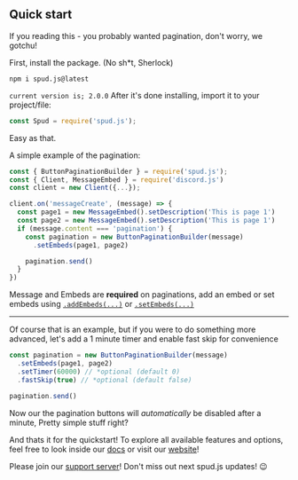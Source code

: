 ## Quick start

If you reading this - you probably wanted pagination, don't worry, we gotchu!

First, install the package. (No sh*t, Sherlock)
```
npm i spud.js@latest
```
`current version is; 2.0.0`
After it's done installing, import it to your project/file:
```js
const Spud = require('spud.js');
```
Easy as that.

A simple example of the pagination:
```js
const { ButtonPaginationBuilder } = require('spud.js');
const { Client, MessageEmbed } = require('discord.js')
const client = new Client({...});

client.on('messageCreate', (message) => {
  const page1 = new MessageEmbed().setDescription('This is page 1')
  const page2 = new MessageEmbed().setDescription('This is page 1')
  if (message.content === 'pagination') {
    const pagination = new ButtonPaginationBuilder(message)
      .setEmbeds(page1, page2)

    pagination.send()
  }
})
```
Message and Embeds are **required** on paginations, add an embed or set embeds using [`.addEmbeds(...)`](https://github.com/MrPotato30/spudjs-docs/blob/main/docs/package/ButtonPaginationBuilder.md#addembedsembeds) or [`.setEmbeds(...)`](https://github.com/MrPotato30/spudjs-docs/blob/main/docs/package/ButtonPaginationBuilder.md#setembedsembeds)

---

Of course that is an example, but if you were to do something more advanced, let's add a 1 minute timer and enable fast skip for convenience
```js
const pagination = new ButtonPaginationBuilder(message)
  .setEmbeds(page1, page2)
  .setTimer(60000) // *optional (default 0)
  .fastSkip(true) // *optional (default false)

pagination.send()
```
Now our the pagination buttons will *automatically* be disabled after a minute, Pretty simple stuff right?

And thats it for the quickstart!
To explore all available features and options, feel free to look inside our [docs](https://github.com/MrPotato30/spudjs-docs/tree/main/docs) or visit our [website](https://spud.js.org)!

Please join our [support server](https://spudjs.repl.co/support)! Don't miss out next spud.js updates! 😉
